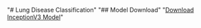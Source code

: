 "# Lung Disease Classification" 
"## Model Download" 
"[Download InceptionV3 Model](https://drive.google.com/file/d/1zGkaTr4ZgxrJyO8XDkZlBl5n11yiqA7s/view?usp=sharing)" 
